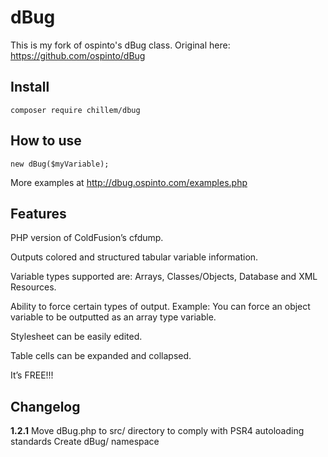 # dBug

This is my fork of ospinto's dBug class.
Original here: https://github.com/ospinto/dBug

## Install

	composer require chillem/dbug

## How to use

    new dBug($myVariable);

More examples at http://dbug.ospinto.com/examples.php

## Features

PHP version of ColdFusion’s cfdump.

Outputs colored and structured tabular variable information.

Variable types supported are: Arrays, Classes/Objects, Database and XML Resources.

Ability to force certain types of output. Example: You can force an
object variable to be outputted as an array type variable.

Stylesheet can be easily edited.

Table cells can be expanded and collapsed.

It’s FREE!!!

## Changelog

**1.2.1** 
Move dBug.php to src/ directory to comply with PSR4 autoloading standards
Create dBug/ namespace